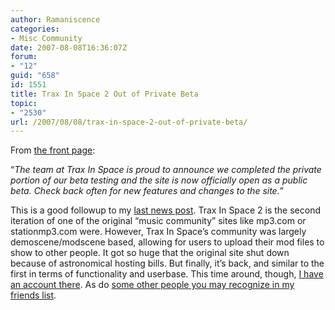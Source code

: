 ```yaml
---
author: Ramaniscence
categories:
- Misc Community
date: 2007-08-08T16:36:07Z
forum:
- "12"
guid: "658"
id: 1551
title: Trax In Space 2 Out of Private Beta
topic:
- "2530"
url: /2007/08/08/trax-in-space-2-out-of-private-beta/
---
```


From <a target="_blank" href="http://www.traxinspace.com/">the front page</a>:

&#8220;_The team at Trax In Space is proud to announce we completed the private portion of our beta testing and the site is now officially open as a public beta. Check back often for new features and changes to the site._&#8221;
  
This is a good followup to my <a href="modules.php?name=NewsTwo&#038;file=article&#038;sid=657" target="_self">last news post</a>. Trax In Space 2 is the second iteration of one of the original &#8220;music community&#8221; sites like mp3.com or stationmp3.com were. However, Trax In Space&#8217;s community was largely demoscene/modscene based, allowing for users to upload their mod files to show to other people. It got so huge that the original site shut down because of astronomical hosting bills. But finally, it&#8217;s back, and similar to the first in terms of functionality and userbase. This time around, though, <a target="_blank" href="http://www.traxinspace.com/profile/overcoat">I have an account there</a>. As do <a target="_blank" href="http://www.traxinspace.com/userfriends/overcoat">some other people you may recognize in my friends list</a>.